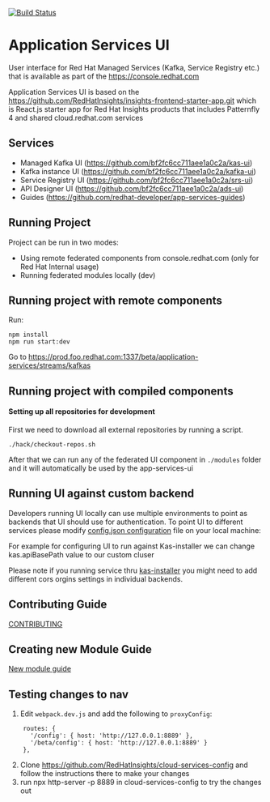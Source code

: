 [![Build Status](https://travis-ci.org/RedHatInsights/insights-frontend-starter-app.svg?branch=master)](https://travis-ci.org/RedHatInsights/insights-frontend-starter-app)

# Application Services UI

User interface for Red Hat Managed Services (Kafka, Service Registry etc.) that is available as part of the https://console.redhat.com

Application Services UI is based on the https://github.com/RedHatInsights/insights-frontend-starter-app.git which is React.js starter app for Red Hat Insights products that includes Patternfly 4 and shared cloud.redhat.com services


## Services 

- Managed Kafka UI (https://github.com/bf2fc6cc711aee1a0c2a/kas-ui)
- Kafka instance UI (https://github.com/bf2fc6cc711aee1a0c2a/kafka-ui)
- Service Registry UI (https://github.com/bf2fc6cc711aee1a0c2a/srs-ui)
- API Designer UI (https://github.com/bf2fc6cc711aee1a0c2a/ads-ui)
- Guides (https://github.com/redhat-developer/app-services-guides)

## Running Project

Project can be run in two modes:

- Using remote federated components from console.redhat.com (only for Red Hat Internal usage)
- Running federated modules locally (dev)

## Running project with remote components

Run:
```
npm install
npm run start:dev
```

Go to https://prod.foo.redhat.com:1337/beta/application-services/streams/kafkas

## Running project with compiled components

#### Setting up all repositories for development

First we need to download all external repositories by running a script.

```
./hack/checkout-repos.sh
```

After that we can run any of the federated UI component in `./modules` folder and it will automatically be used by the app-services-ui

## Running UI against custom backend

Developers running UI locally can use multiple environments to point as backends that UI should use for authentication. To point UI to different services please modify [config.json configuration](https://github.com/redhat-developer/app-services-ui/blob/main/config/config.json) file on your local machine:



For example for configuring UI to run against Kas-installer we can change  
kas.apiBasePath value to our custom cluser

Please note if you running service thru [kas-installer](https://github.com/bf2fc6cc711aee1a0c2a/kas-installer) you might need to add different cors orgins settings in individual backends. 

## Contributing Guide

[CONTRIBUTING](./CONTRIBUTING.md)

 
## Creating new Module Guide

[New module guide](./CREATING-NEW-MODULE.md)

## Testing changes to nav

1. Edit `webpack.dev.js` and add the following to `proxyConfig`: 
```
    routes: {
      '/config': { host: 'http://127.0.0.1:8889' },
      '/beta/config': { host: 'http://127.0.0.1:8889' }
    },
```
2. Clone https://github.com/RedHatInsights/cloud-services-config and follow the instructions there to make your changes
3. run npx http-server -p 8889 in cloud-services-config to try the changes out
